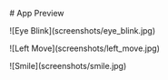 \# App Preview



!\[Eye Blink](screenshots/eye\_blink.jpg)

!\[Left Move](screenshots/left\_move.jpg)

!\[Smile](screenshots/smile.jpg)

